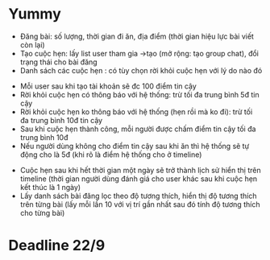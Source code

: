# Yummy

- Đăng bài: số lượng, thời gian đi ăn, địa điểm (thời gian hiệu lực bài viết còn lại)
- Tạo cuộc hẹn: lấy list user tham gia ->tạo (mở rộng: tạo group chat), đổi trạng thái cho bài đăng
- Danh sách các cuộc hẹn : có tùy chọn rời khỏi cuộc hẹn với lý do nào đó
 *  Mỗi user sau khi tạo tài khoản sẽ đc 100 điểm tin cậy
 * Rời khỏi cuộc hẹn có thông báo với hệ thống: trừ tối đa trung bình 5đ tin cậy
 * Rời khỏi cuộc hẹn ko thông báo với hệ thống (hẹn rồi mà ko đi): trừ tối đa trung bình 10đ tin cậy
 * Sau khi cuộc hẹn thành công, mỗi người được chấm điểm tin cậy tối đa trung bình 10đ
 * Nếu người dùng không cho điểm tin cậy sau khi ăn thì hệ thống sẽ tự động cho là 5đ (khi rõ là điểm hệ thống cho ở timeline)
- Cuộc hẹn sau khi hết thời gian một ngày sẽ trở thành lịch sử hiển thị trên timeline (thời gian người dùng đánh giá cho user khác sau khi cuộc hẹn kết thúc là 1 ngày)
- Lấy danh sách bài đăng lọc theo độ tương thích, hiển thị độ tương thích trên từng bài (lấy mỗi lần 10 với vị trí gần nhất sau đó tính độ tương thích cho từng bài)

# Deadline 22/9
